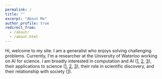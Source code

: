 ```yaml
---
permalink: /
title: ""
excerpt: "About Me"
author_profile: true
redirect_from: 
  - /about/
  - /about.html
---
```


Hi, welcome to my site. I am a generalist who enjoys solving challenging problems. Currently, I'm a researcher at the University of Waterloo working on AI for science. I am broadly interested in computation and AI ([1](https://kevinbdsouza.github.io/posts/2025/04/arion-nanogpt), [2](https://kevinbdsouza.github.io/posts/2025/02/on-knowledge-and-substrate), [3](https://kevinbdsouza.github.io/posts/2024/09/perspectives-on-the-future-of-AI)), their applications to science ([1](https://www.nature.com/articles/s41467-022-31337-w), [2](https://kevinbdsouza.github.io/posts/2022/11/developments-in-ml-for-antibody-design), [3](https://ieeexplore.ieee.org/abstract/document/9075413)), their role in scientific discovery, and their relationship with society ([1](https://kevinbdsouza.github.io/posts/2025/03/ai-and-labour)).    

